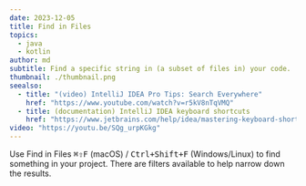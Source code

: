 ```yaml
---
date: 2023-12-05
title: Find in Files
topics:
  - java
  - kotlin
author: md
subtitle: Find a specific string in (a subset of files in) your code.
thumbnail: ./thumbnail.png
seealso:
  - title: "(video) IntelliJ IDEA Pro Tips: Search Everywhere"
    href: "https://www.youtube.com/watch?v=r5kV8nTqVMQ"
  - title: (documentation) IntelliJ IDEA keyboard shortcuts
    href: "https://www.jetbrains.com/help/idea/mastering-keyboard-shortcuts.html"
video: "https://youtu.be/SQg_urpKGkg"
---
```


Use Find in Files <kbd>⌘⇧F</kbd> (macOS) / <kbd>Ctrl+Shift+F</kbd> (Windows/Linux) to find something in your project. There are filters available to help narrow down the results.
